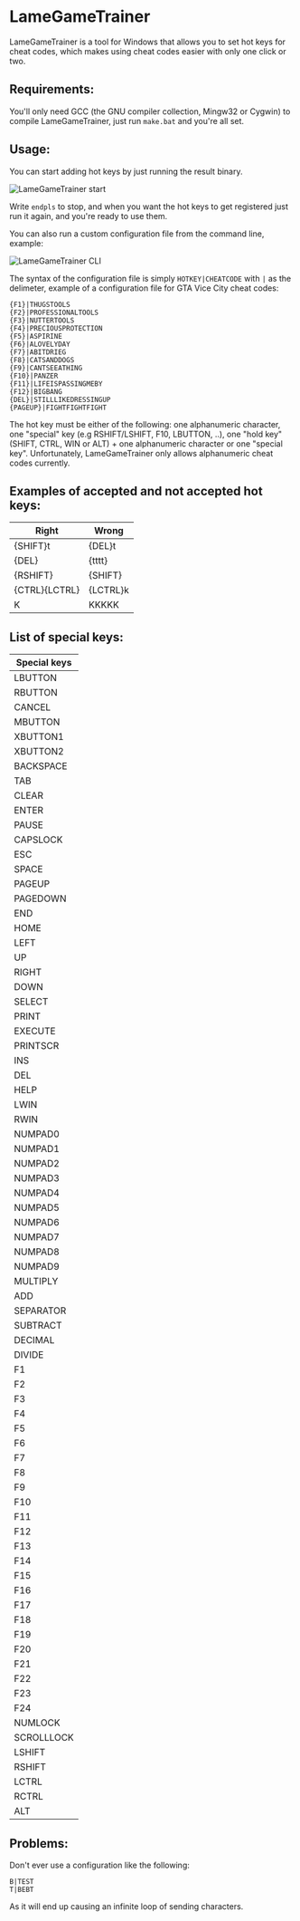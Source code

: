 # LameGameTrainer

LameGameTrainer is a tool for Windows that allows you to set hot keys for cheat codes, which makes using cheat codes easier with only one click or two.

## Requirements:

You'll only need GCC (the GNU compiler collection, Mingw32 or Cygwin) to compile LameGameTrainer, just run `make.bat` and you're all set.

## Usage:

You can start adding hot keys by just running the result binary.

![LameGameTrainer start](http://i.imgur.com/4s7SQ61.jpg)

Write `endpls` to stop, and when you want the hot keys to get registered just run it again, and you're ready to use them.

You can also run a custom configuration file from the command line, example:

![LameGameTrainer CLI](http://i.imgur.com/6BaPmnL.jpg)

The syntax of the configuration file is simply `HOTKEY|CHEATCODE` with `|` as the delimeter, example of a configuration file for GTA Vice City cheat codes:

```
{F1}|THUGSTOOLS
{F2}|PROFESSIONALTOOLS
{F3}|NUTTERTOOLS
{F4}|PRECIOUSPROTECTION
{F5}|ASPIRINE
{F6}|ALOVELYDAY
{F7}|ABITDRIEG
{F8}|CATSANDDOGS
{F9}|CANTSEEATHING
{F10}|PANZER
{F11}|LIFEISPASSINGMEBY
{F12}|BIGBANG
{DEL}|STILLLIKEDRESSINGUP
{PAGEUP}|FIGHTFIGHTFIGHT
```

The hot key must be either of the following: one alphanumeric character, one "special" key (e.g RSHIFT/LSHIFT, F10, LBUTTON, ..), one "hold key" (SHIFT, CTRL, WIN or ALT) + one alphanumeric character or one "special key".
Unfortunately, LameGameTrainer only allows alphanumeric cheat codes currently.

## Examples of accepted and not accepted hot keys:

| Right    | Wrong |
| -------- | ----- |
| {SHIFT}t | {DEL}t      |
| {DEL}    |  {tttt}    |
| {RSHIFT} |   {SHIFT}    |
| {CTRL}{LCTRL} | {LCTRL}k  |
| K  |      KKKKK        |

## List of special keys:

| Special keys |
| -----------  |
|LBUTTON|
|RBUTTON|
|CANCEL|
|MBUTTON|
|XBUTTON1|
|XBUTTON2|
|BACKSPACE|
|TAB|
|CLEAR|
|ENTER|
|PAUSE|
|CAPSLOCK|
|ESC|
|SPACE|
|PAGEUP|
|PAGEDOWN|
|END|
|HOME|
|LEFT|
|UP|
|RIGHT|
|DOWN|
|SELECT|
|PRINT|
|EXECUTE|
|PRINTSCR|
|INS|
|DEL|
|HELP|
|LWIN|
|RWIN|
|NUMPAD0|
|NUMPAD1|
|NUMPAD2|
|NUMPAD3|
|NUMPAD4|
|NUMPAD5|
|NUMPAD6|
|NUMPAD7|
|NUMPAD8|
|NUMPAD9|
|MULTIPLY|
|ADD|
|SEPARATOR|
|SUBTRACT|
|DECIMAL|
|DIVIDE|
|F1|
|F2|
|F3|
|F4|
|F5|
|F6|
|F7|
|F8|
|F9|
|F10|
|F11|
|F12|
|F13|
|F14|
|F15|
|F16|
|F17|
|F18|
|F19|
|F20|
|F21|
|F22|
|F23|
|F24|
|NUMLOCK|
|SCROLLLOCK|
|LSHIFT|
|RSHIFT|
|LCTRL|
|RCTRL|
|ALT|

## Problems:

Don't ever use a configuration like the following:
```
B|TEST
T|BEBT
```
As it will end up causing an infinite loop of sending characters.
